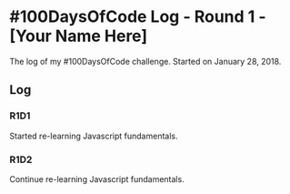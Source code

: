 # #100DaysOfCode Log - Round 1 - [Your Name Here]

The log of my #100DaysOfCode challenge. Started on January 28, 2018.

## Log

### R1D1 
Started re-learning Javascript fundamentals.

### R1D2
Continue re-learning Javascript fundamentals.

